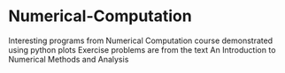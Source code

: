 # Numerical-Computation
Interesting programs from Numerical Computation course demonstrated using python plots
Exercise problems are from the text An Introduction to Numerical Methods and Analysis

